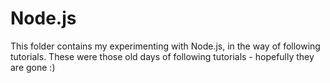 # Node.js
This folder contains my experimenting with Node.js, in the way of following tutorials. These were those old days of following tutorials - hopefully they are gone :)
